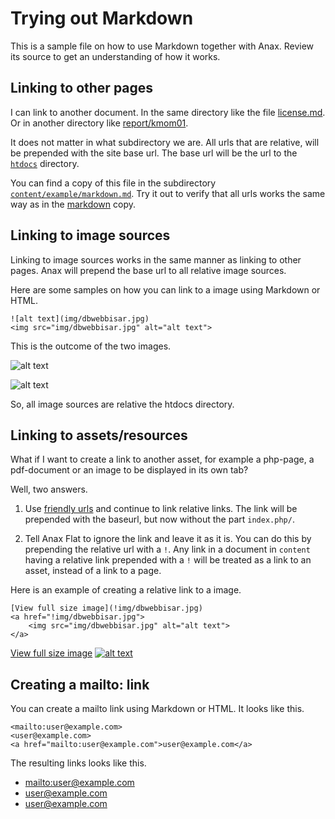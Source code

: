 Trying out Markdown
=================================

This is a sample file on how to use Markdown together with Anax. Review its source to get an understanding of how it works.



Linking to other pages
---------------------------------

I can link to another document. In the same directory like the file [license.md](license). Or in another directory like [report/kmom01](report/kmom01).

It does not matter in what subdirectory we are. All urls that are relative, will be prepended with the site base url. The base url will be the url to the [`htdocs`]() directory.

You can find a copy of this file in the subdirectory [`content/example/markdown.md`](example/markdown). Try it out to verify that all urls works the same way as in the [markdown](markdown) copy.



Linking to image sources
---------------------------------

Linking to image sources works in the same manner as linking to other pages. Anax will prepend the base url to all relative image sources.

Here are some samples on how you can link to a image using Markdown or HTML.

```text
![alt text](img/dbwebbisar.jpg)
<img src="img/dbwebbisar.jpg" alt="alt text">
```

This is the outcome of the two images.

![alt text](img/dbwebbisar.jpg)

<img src="img/dbwebbisar.jpg" alt="alt text">

So, all image sources are relative the htdocs directory.



Linking to assets/resources
---------------------------------

What if I want to create a link to another asset, for example a php-page, a pdf-document or an image to be displayed in its own tab?

Well, two answers.

1. Use [friendly urls](dbwebb.se/anax/snygga-lankar) and continue to link relative links. The link will be prepended with the baseurl, but now without the part `index.php/`.

1. Tell Anax Flat to ignore the link and leave it as it is. You can do this by prepending the relative url with a `!`. Any link in a document in `content` having a relative link prepended with a `!` will be treated as a link to an asset, instead of a link to a page.

Here is an example of creating a relative link to a image.

```text
[View full size image](!img/dbwebbisar.jpg)
<a href="!img/dbwebbisar.jpg">
    <img src="img/dbwebbisar.jpg" alt="alt text">
</a>
```

[View full size image](!img/dbwebbisar.jpg)
<a href="!img/dbwebbisar.jpg">
    <img src="img/dbwebbisar.jpg" alt="alt text">
</a>



Creating a mailto: link
---------------------------------

You can create a mailto link using Markdown or HTML. It looks like this.

```text
<mailto:user@example.com>
<user@example.com>
<a href="mailto:user@example.com">user@example.com</a>
```

The resulting links looks like this.

* <mailto:user@example.com>
* <user@example.com>
* <a href="mailto:user@example.com">user@example.com</a>
